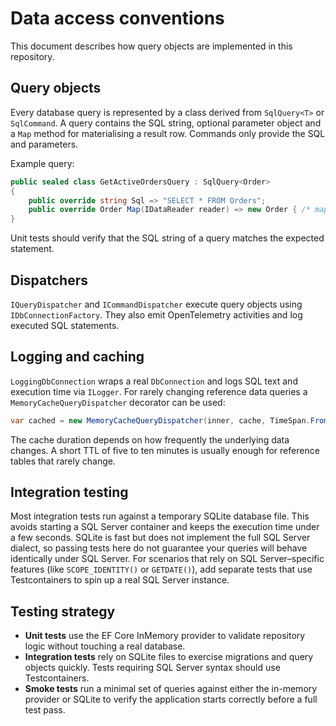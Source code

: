 # Data access conventions

This document describes how query objects are implemented in this repository.

## Query objects

Every database query is represented by a class derived from `SqlQuery<T>` or `SqlCommand`. A query contains the SQL string, optional parameter object and a `Map` method for materialising a result row. Commands only provide the SQL and parameters.

Example query:

```csharp
public sealed class GetActiveOrdersQuery : SqlQuery<Order>
{
    public override string Sql => "SELECT * FROM Orders";
    public override Order Map(IDataReader reader) => new Order { /* mapping */ };
}
```

Unit tests should verify that the SQL string of a query matches the expected statement.

## Dispatchers

`IQueryDispatcher` and `ICommandDispatcher` execute query objects using `IDbConnectionFactory`. They also emit OpenTelemetry activities and log executed SQL statements.

## Logging and caching

`LoggingDbConnection` wraps a real `DbConnection` and logs SQL text and execution time via `ILogger`. For rarely changing reference data queries a `MemoryCacheQueryDispatcher` decorator can be used:

```csharp
var cached = new MemoryCacheQueryDispatcher(inner, cache, TimeSpan.FromMinutes(10));
```
The cache duration depends on how frequently the underlying data changes. A short
TTL of five to ten minutes is usually enough for reference tables that rarely
change.

## Integration testing

Most integration tests run against a temporary SQLite database file. This avoids
starting a SQL Server container and keeps the execution time under a few
seconds. SQLite is fast but does not implement the full SQL Server dialect, so
passing tests here do not guarantee your queries will behave identically under
SQL Server. For scenarios that rely on SQL Server–specific features (like
`SCOPE_IDENTITY()` or `GETDATE()`), add separate tests that use Testcontainers
to spin up a real SQL Server instance.

## Testing strategy

* **Unit tests** use the EF Core InMemory provider to validate repository logic
  without touching a real database.
* **Integration tests** rely on SQLite files to exercise migrations and query
  objects quickly. Tests requiring SQL Server syntax should use Testcontainers.
* **Smoke tests** run a minimal set of queries against either the in-memory
  provider or SQLite to verify the application starts correctly before a full
  test pass.
